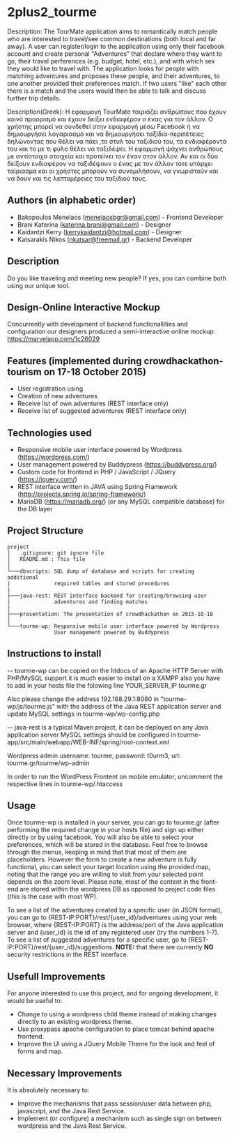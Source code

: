 # 2plus2_tourme

Description: The TourMate application aims to romantically match people who are interested to travel/see common destinations (both local and far away). A user can register/login to the application using only their facebook account and create personal "Adventures" that declare where they want to go, their travel perferences (e.g. budget, hotel, etc.), and with which sex they would like to travel with. The application looks for people with matching adventures and proposes these people, and their adventures, to one another provided their preferences match. If two users "like" each other there is a match and the users would then be able to talk and discuss further trip details. 

Description(Greek):
Η εφαρμογή TourMate ταιριάζει ανθρώπους που έχουν κοινό προορισμό και έχουν δείξει ενδιαφέρον ο ένας για τον άλλον. Ο χρήστης μπορεί να συνδεθεί στην εφαρμογή μέσω Facebook ή να δημιουργήσει λογαριασμό και να δημιουργήσει ταξίδια-περιπέτειες δηλώνοντας που θέλει να πάει ,το στυλ του ταξιδιού του, τα ενδιαφέροντά του και το με τι φύλο θέλει να ταξιδέψει. Η εφαρμογή ψάχνει ανθρώπους με αντίστοιχα στοιχεία και προτείνει τον έναν στον άλλον. Αν και οι δύο δείξουν ενδιαφέρον να ταξιδέψουν ο ένας με τον άλλον τότε υπάρχει ταίριασμα και οι χρήστες μπορούν να συνομιλήσουν, να γνωριστούν και να δουν και τις λεπτομέρειες του ταξιδιού τους.

## Authors (in alphabetic order)

- Bakopoulos Menelaos (menelaosbgr@gmail.com)  - Frontend Developer
- Brani Katerina (katerina.brani@gmail.com) - Designer
- Kaidantzi Kerry (kerrykaidantzi@hotmail.com) - Designer
- Katsarakis Nikos (nkatsar@freemail.gr) - Backend Developer

## Description

Do you like traveling and meeting new people? If yes, you can combine both using our unique tool.

## Design-Online Interactive Mockup

Concurrently with development of backend functionallities and configuration our designers produced a semi-interactive online mockup: https://marvelapp.com/1c26029

## Features (implemented during crowdhackathon-tourism on 17-18 October 2015)
- User registration using 
- Creation of new adventures
- Receive list of own adventures (REST interface only)
- Receive list of suggested adventures (REST interface only)

## Technologies used
- Responsive mobile user interface powered by Wordpress (https://wordpress.com/)
- User management powered by Buddypress (https://buddypress.org/)
- Custom code for frontend in PHP / JavaScript / JQuery (https://jquery.com/)
- REST interface written in JAVA using Spring Framework (http://projects.spring.io/spring-framework/)
- MariaDB (https://mariadb.org/) (or any MySQL compatible database) for the DB layer


## Project Structure

```
project
│   .gitignore: git ignore file
│   README.md : This file
│
└───dbscripts: SQL dump of database and scripts for creating additional 
|              required tables and stored procedures
|
├───java-rest: REST interface backend for creating/browsing user 
|              adventures and finding matches
|
├───presentation: The presentation of crowdhackathon on 2015-10-18
|
└───tourme-wp: Responsive mobile user interface powered by Wordpress
               User management powered by Buddypress
```

## Instructions to install

-- tourme-wp can be copied on the htdocs of an Apache HTTP Server with PHP/MySQL support
   it is much easier to install on a XAMPP 
   also you have to add in your hosts file the folowing line
   YOUR_SERVER_IP tourme.gr
   
   Also please change the address 192.168.29.1:8080 in "tourme-wp/js/tourme.js" with the 
   address of the Java REST application server
   and update MySQL settings in tourme-wp/wp-config.php

-- java-rest is a typical Maven project, it can be deployed on any Java application server
   MySQL settings should be configured in tourme-app/src/main/webapp/WEB-INF/spring/root-context.xml
   
Wordpress admin username: tourme,  password: t0urm3, url: tourme.gr/tourme/wp-admin

In order to run the WordPress Frontent on mobile emulator, uncomment the respective lines in tourme-wp/.htaccess


## Usage

Once tourme-wp is installed in your server, you can go to tourme.gr (after performing the required change in your hosts file) and sign up either directly or by using facebook. You will also be able to select your preferences, which will be stored in the database. Feel free to browse through the menus, keeping in mind that that most of them are placeholders. However the form to create a new adventure is fully functional, you can select your target location using the provided map, noting that the range you are willing to visit from your selected point depends on the zoom level. 
Please note, most of the content in the front-end are stored within the wordpress DB as opposed to project code files (this is the case with most WP).

To see a list of the adventures created by a specific user (in JSON format), you can go to {REST-IP:PORT}/rest/{user\_id}/adventures using your web browser, where {REST-IP:PORT} is the address/port of the Java application server and {user\_id} is the id of any registered user (try the numbers 1-7). To see a list of suggested adventures for a specific user, go to {REST-IP:PORT}/rest/{user\_id}/suggestions. **NOTE:** that there are currently **NO** security restrictions in the REST interface.

## Usefull Improvements

For anyone interested to use this project, and for ongoing development, it would be useful to:
- Change to using a wordpress child theme instead of making changes directly to an existing wordpress theme.
- Use proxypass apache configuration to place tomcat behind apache frontend.
- Improve the UI using a JQuery Mobile Theme for the look and feel of forms and map.
 
## Necessary Improvements

It is absolutely necessary to:

- Improve the mechanisms that pass session/user data between php, javascript, and the Java Rest Service.
- Implement (or configure) a mechanism such as single sign on between wordpress and the Java Rest Service.
